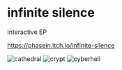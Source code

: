 # infinite silence

interactive EP

https://phasein.itch.io/infinite-silence

![cathedral](https://michaelovertonbrown.com/static/media/is2.f2a2f47f.png)
![crypt](https://michaelovertonbrown.com/static/media/is11.49342a0d.png)
![cyberhell](https://michaelovertonbrown.com/static/media/is6.37e9534b.png)
